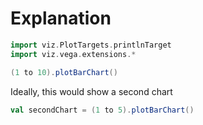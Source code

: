 # Explanation


```scala mdoc:invisible
import viz.PlotTargets.printlnTarget
import viz.vega.extensions.*
```

```scala mdoc:vegaplot
(1 to 10).plotBarChart()
```

Ideally, this would show a second chart

```scala mdoc:vegaplot
val secondChart = (1 to 5).plotBarChart()
```